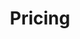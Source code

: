 ---
title: Pricing
description: "Pricing for services at Segurab"
draft: false
plans:
- title: Basic 
  subtitle: Available Service (Choose one)
  price: 5
  type: unique
  features:
    - 1.- Landing Page
    - 2.- Basic API
    - 3.- Mentoring
    - 4.- Hosting of basic websites
  button:
    label: Get started for free
    link: "/contact"

- title: Professional 
  subtitle: Available Service (Choose one)
  price: 50
  type: unique
  recommended: true
  features:
    - 1.- Website 
    - 2.- API at your requirements
    - 3.- Only hosting
  button:
    label: Get started
    link: "/contact"

- title: Business 
  subtitle: Available Service (Choose one)
  price: 800
  type: unique
  features:
    - 1.- Custom Development
    - 2.- Time-Critical Services
  button:
    label: Get started
    link: "/contact"

call_to_action:
  title: Need a larger plan?
  content: "Looking for more features or higher limits? Our larger plans offer enhanced capabilities to meet the growing needs of your business. Contact us today to discuss how we can help you scale up."
  image: '/images/pricing-person.png'
  button:
    enable: true
    label: "Contact Us"
    link: "/contact"
    
---